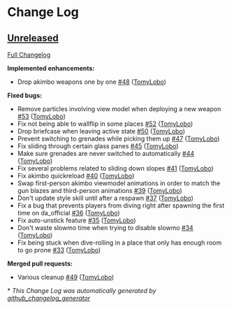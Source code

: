 # Change Log

## [Unreleased](https://github.com/BSVino/DoubleAction/tree/HEAD)

[Full Changelog](https://github.com/BSVino/DoubleAction/compare/v1.2...HEAD)

**Implemented enhancements:**

- Drop akimbo weapons one by one [\#48](https://github.com/BSVino/DoubleAction/pull/48) ([TomyLobo](https://github.com/TomyLobo))

**Fixed bugs:**

- Remove particles involving view model when deploying a new weapon [\#53](https://github.com/BSVino/DoubleAction/pull/53) ([TomyLobo](https://github.com/TomyLobo))
- Fix not being able to wallflip in some places [\#52](https://github.com/BSVino/DoubleAction/pull/52) ([TomyLobo](https://github.com/TomyLobo))
- Drop briefcase when leaving active state [\#50](https://github.com/BSVino/DoubleAction/pull/50) ([TomyLobo](https://github.com/TomyLobo))
- Prevent switching to grenades while picking them up [\#47](https://github.com/BSVino/DoubleAction/pull/47) ([TomyLobo](https://github.com/TomyLobo))
- Fix sliding through certain glass panes [\#45](https://github.com/BSVino/DoubleAction/pull/45) ([TomyLobo](https://github.com/TomyLobo))
- Make sure grenades are never switched to automatically [\#44](https://github.com/BSVino/DoubleAction/pull/44) ([TomyLobo](https://github.com/TomyLobo))
- Fix several problems related to sliding down slopes [\#41](https://github.com/BSVino/DoubleAction/pull/41) ([TomyLobo](https://github.com/TomyLobo))
- Fix akimbo quickreload [\#40](https://github.com/BSVino/DoubleAction/pull/40) ([TomyLobo](https://github.com/TomyLobo))
- Swap first-person akimbo viewmodel animations in order to match the gun blazes and third-person animations [\#39](https://github.com/BSVino/DoubleAction/pull/39) ([TomyLobo](https://github.com/TomyLobo))
- Don't update style skill until after a respawn [\#37](https://github.com/BSVino/DoubleAction/pull/37) ([TomyLobo](https://github.com/TomyLobo))
- Fix a bug that prevents players from diving right after spawning the first time on da\_official [\#36](https://github.com/BSVino/DoubleAction/pull/36) ([TomyLobo](https://github.com/TomyLobo))
- Fix auto-unstick feature [\#35](https://github.com/BSVino/DoubleAction/pull/35) ([TomyLobo](https://github.com/TomyLobo))
- Don't waste slowmo time when trying to disable slowmo [\#34](https://github.com/BSVino/DoubleAction/pull/34) ([TomyLobo](https://github.com/TomyLobo))
- Fix being stuck when dive-rolling in a place that only has enough room to go prone [\#33](https://github.com/BSVino/DoubleAction/pull/33) ([TomyLobo](https://github.com/TomyLobo))

**Merged pull requests:**

- Various cleanup [\#49](https://github.com/BSVino/DoubleAction/pull/49) ([TomyLobo](https://github.com/TomyLobo))



\* *This Change Log was automatically generated by [github_changelog_generator](https://github.com/skywinder/Github-Changelog-Generator)*